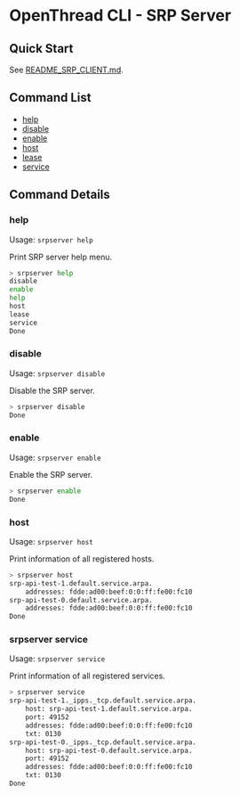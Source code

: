 # OpenThread CLI - SRP Server

## Quick Start

See [README_SRP_CLIENT.md](README_SRP_CLIENT.md).

## Command List

- [help](#help)
- [disable](#disable)
- [enable](#enable)
- [host](#host)
- [lease](#lease)
- [service](#service)

## Command Details

### help

Usage: `srpserver help`

Print SRP server help menu.

```bash
> srpserver help
disable
enable
help
host
lease
service
Done
```

### disable

Usage: `srpserver disable`

Disable the SRP server.

```bash
> srpserver disable
Done
```

### enable

Usage: `srpserver enable`

Enable the SRP server.

```bash
> srpserver enable
Done
```

### host

Usage: `srpserver host`

Print information of all registered hosts.

```bash
> srpserver host
srp-api-test-1.default.service.arpa.
    addresses: fdde:ad00:beef:0:0:ff:fe00:fc10
srp-api-test-0.default.service.arpa.
    addresses: fdde:ad00:beef:0:0:ff:fe00:fc10
Done
```

### srpserver service

Usage: `srpserver service`

Print information of all registered services.

```bash
> srpserver service
srp-api-test-1._ipps._tcp.default.service.arpa.
    host: srp-api-test-1.default.service.arpa.
    port: 49152
    addresses: fdde:ad00:beef:0:0:ff:fe00:fc10
    txt: 0130
srp-api-test-0._ipps._tcp.default.service.arpa.
    host: srp-api-test-0.default.service.arpa.
    port: 49152
    addresses: fdde:ad00:beef:0:0:ff:fe00:fc10
    txt: 0130
Done
```
